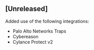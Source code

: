 ## [Unreleased]
Added use of the following integrations:
- Palo Alto Networks Traps
- Cybereason
- Cylance Protect v2